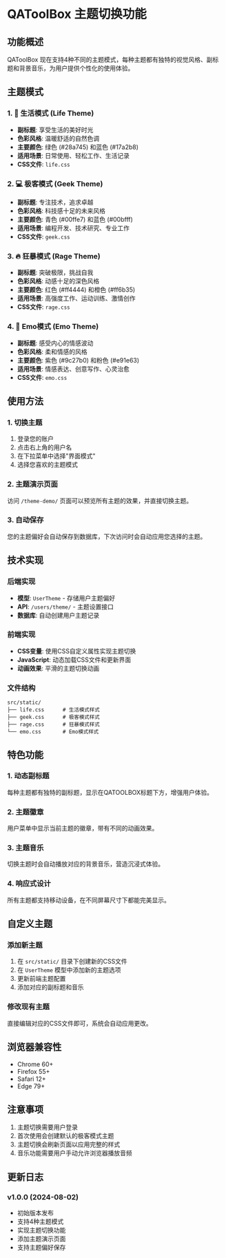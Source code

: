 # QAToolBox 主题切换功能

## 功能概述

QAToolBox 现在支持4种不同的主题模式，每种主题都有独特的视觉风格、副标题和背景音乐，为用户提供个性化的使用体验。

## 主题模式

### 1. 🌱 生活模式 (Life Theme)
- **副标题**: 享受生活的美好时光
- **色彩风格**: 温暖舒适的自然色调
- **主要颜色**: 绿色 (#28a745) 和蓝色 (#17a2b8)
- **适用场景**: 日常使用、轻松工作、生活记录
- **CSS文件**: `life.css`

### 2. 💻 极客模式 (Geek Theme)
- **副标题**: 专注技术，追求卓越
- **色彩风格**: 科技感十足的未来风格
- **主要颜色**: 青色 (#00ffe7) 和蓝色 (#00bfff)
- **适用场景**: 编程开发、技术研究、专业工作
- **CSS文件**: `geek.css`

### 3. 🔥 狂暴模式 (Rage Theme)
- **副标题**: 突破极限，挑战自我
- **色彩风格**: 动感十足的深色风格
- **主要颜色**: 红色 (#ff4444) 和橙色 (#ff6b35)
- **适用场景**: 高强度工作、运动训练、激情创作
- **CSS文件**: `rage.css`

### 4. 💜 Emo模式 (Emo Theme)
- **副标题**: 感受内心的情感波动
- **色彩风格**: 柔和情感的风格
- **主要颜色**: 紫色 (#9c27b0) 和粉色 (#e91e63)
- **适用场景**: 情感表达、创意写作、心灵治愈
- **CSS文件**: `emo.css`

## 使用方法

### 1. 切换主题
1. 登录您的账户
2. 点击右上角的用户名
3. 在下拉菜单中选择"界面模式"
4. 选择您喜欢的主题模式

### 2. 主题演示页面
访问 `/theme-demo/` 页面可以预览所有主题的效果，并直接切换主题。

### 3. 自动保存
您的主题偏好会自动保存到数据库，下次访问时会自动应用您选择的主题。

## 技术实现

### 后端实现
- **模型**: `UserTheme` - 存储用户主题偏好
- **API**: `/users/theme/` - 主题设置接口
- **数据库**: 自动创建用户主题记录

### 前端实现
- **CSS变量**: 使用CSS自定义属性实现主题切换
- **JavaScript**: 动态加载CSS文件和更新界面
- **动画效果**: 平滑的主题切换动画

### 文件结构
```
src/static/
├── life.css      # 生活模式样式
├── geek.css      # 极客模式样式
├── rage.css      # 狂暴模式样式
└── emo.css       # Emo模式样式
```

## 特色功能

### 1. 动态副标题
每种主题都有独特的副标题，显示在QATOOLBOX标题下方，增强用户体验。

### 2. 主题徽章
用户菜单中显示当前主题的徽章，带有不同的动画效果。

### 3. 主题音乐
切换主题时会自动播放对应的背景音乐，营造沉浸式体验。

### 4. 响应式设计
所有主题都支持移动设备，在不同屏幕尺寸下都能完美显示。

## 自定义主题

### 添加新主题
1. 在 `src/static/` 目录下创建新的CSS文件
2. 在 `UserTheme` 模型中添加新的主题选项
3. 更新前端主题配置
4. 添加对应的副标题和音乐

### 修改现有主题
直接编辑对应的CSS文件即可，系统会自动应用更改。

## 浏览器兼容性

- Chrome 60+
- Firefox 55+
- Safari 12+
- Edge 79+

## 注意事项

1. 主题切换需要用户登录
2. 首次使用会创建默认的极客模式主题
3. 主题切换会刷新页面以应用完整的样式
4. 音乐功能需要用户手动允许浏览器播放音频

## 更新日志

### v1.0.0 (2024-08-02)
- 初始版本发布
- 支持4种主题模式
- 实现主题切换功能
- 添加主题演示页面
- 支持主题偏好保存 